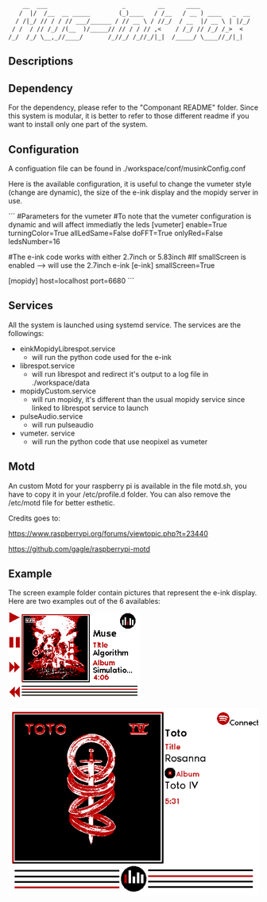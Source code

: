 ``` 
    __  ___                     _         __      ____
   /  |/  /__  __ _____        (_)____   / /__   / __ ) ____   _  __
  / /|_/ // / / // ___/______ / // __ \ / //_/  / __  |/ __ \ | |/_/
 / /  / // /_/ /(__  )/_____// // / / // ,<    / /_/ // /_/ /_>  <
/_/  /_/ \__,_//____/       /_//_/ /_//_/|_|  /_____/ \____//_/|_|
```

## Descriptions

## Dependency 

For the dependency, please refer to the "Componant README" folder. Since this system is modular, it is better to refer to those different readme if you want to install only one part of the system. 

## Configuration

A configuation file can be found in ./workspace/conf/musinkConfig.conf

Here is the available configuration, it is useful to change the vumeter style (change are dynamic), the size of the e-ink display and the mopidy server in use.

´´´ 
#Parameters for the vumeter
#To note that the vumeter configuration is dynamic and will affect immediatly the leds
[vumeter]
enable=True
turningColor=True 
allLedSame=False
doFFT=True
onlyRed=False
ledsNumber=16

#The e-ink code works with either 2.7inch or 5.83inch
#If smallScreen is enabled --> will use the 2.7inch e-ink
[e-ink]
smallScreen=True

[mopidy]
host=localhost
port=6680
´´´

## Services

All the system is launched using systemd service. The services are the followings:
- einkMopidyLibrespot.service
    - will run the python code used for the e-ink
- librespot.service
    - will run librespot and redirect it's output to a log file in ./workspace/data
- mopidyCustom.service
    - will run mopidy, it's different than the usual mopidy service since linked to librespot service to launch
- pulseAudio.service
    - will run pulseaudio
- vumeter. service 
    - will run the python code that use neopixel as vumeter


## Motd

An custom Motd for your raspberry pi is available in the file motd.sh, you have to copy it in your /etc/profile.d folder. You can also remove the /etc/motd file for better esthetic.

Credits goes to:

https://www.raspberrypi.org/forums/viewtopic.php?t=23440

https://github.com/gagle/raspberrypi-motd

## Example

The screen example folder contain pictures that represent the e-ink display. Here are two examples out of the 6 availables:

![2.7inch screen](https://github.com/lucblender/RaspberryStuff/blob/master/Mus-ink_Box/ScreenExample/e-ink2.7Mopidy.png)

![5.83 inches screen](https://github.com/lucblender/RaspberryStuff/blob/master/Mus-ink_Box/ScreenExample/e-ink5.83Spotify.png)
